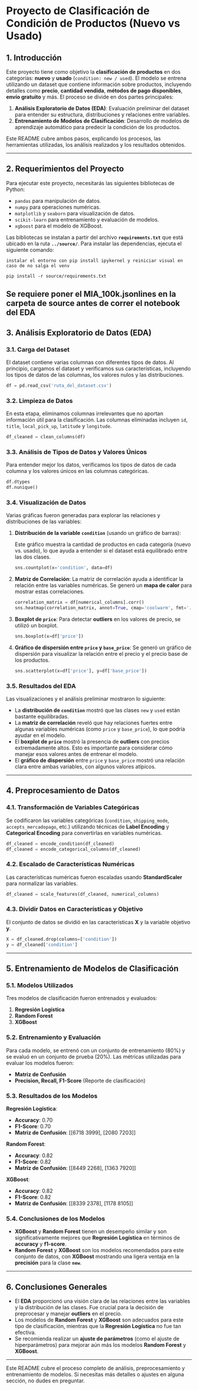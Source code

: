 
# **Proyecto de Clasificación de Condición de Productos (Nuevo vs Usado)**

## **1. Introducción**

Este proyecto tiene como objetivo la **clasificación de productos** en dos categorías: **nuevo** y **usado** (`condition: new / used`). El modelo se entrena utilizando un dataset que contiene información sobre productos, incluyendo detalles como **precio**, **cantidad vendida**, **métodos de pago disponibles**, **envío gratuito** y más. El proceso se divide en dos partes principales:

1. **Análisis Exploratorio de Datos (EDA)**: Evaluación preliminar del dataset para entender su estructura, distribuciones y relaciones entre variables.
2. **Entrenamiento de Modelos de Clasificación**: Desarrollo de modelos de aprendizaje automático para predecir la condición de los productos.

Este README cubre ambos pasos, explicando los procesos, las herramientas utilizadas, los análisis realizados y los resultados obtenidos.

---

## **2. Requerimientos del Proyecto**

Para ejecutar este proyecto, necesitarás las siguientes bibliotecas de Python:

- `pandas` para manipulación de datos.
- `numpy` para operaciones numéricas.
- `matplotlib` y `seaborn` para visualización de datos.
- `scikit-learn` para entrenamiento y evaluación de modelos.
- `xgboost` para el modelo de XGBoost.

Las bibliotecas se instalan a partir del archivo **`requirements.txt`** que está ubicado en la ruta **`../source/`**. Para instalar las dependencias, ejecuta el siguiente comando:

```
instalar el entorno con pip install ipykernel y reiniciar visual en caso de no salga el venv

pip install -r source/requirements.txt
```
Se requiere poner el MlA_100k.jsonlines en la carpeta de source antes de correr el notebook del EDA
---

## **3. Análisis Exploratorio de Datos (EDA)**

### **3.1. Carga del Dataset**

El dataset contiene varias columnas con diferentes tipos de datos. Al principio, cargamos el dataset y verificamos sus características, incluyendo los tipos de datos de las columnas, los valores nulos y las distribuciones.

```python
df = pd.read_csv('ruta_del_dataset.csv')
```

### **3.2. Limpieza de Datos**

En esta etapa, eliminamos columnas irrelevantes que no aportan información útil para la clasificación. Las columnas eliminadas incluyen `id`, `title`, `local_pick_up`, `latitude` y `longitude`.

```python
df_cleaned = clean_columns(df)
```

### **3.3. Análisis de Tipos de Datos y Valores Únicos**

Para entender mejor los datos, verificamos los tipos de datos de cada columna y los valores únicos en las columnas categóricas.

```python
df.dtypes
df.nunique()
```

### **3.4. Visualización de Datos**

Varias gráficas fueron generadas para explorar las relaciones y distribuciones de las variables:

1. **Distribución de la variable `condition`** (usando un gráfico de barras):

   Este gráfico muestra la cantidad de productos en cada categoría (nuevo vs. usado), lo que ayuda a entender si el dataset está equilibrado entre las dos clases.

   ```python
   sns.countplot(x='condition', data=df)
   ```

2. **Matriz de Correlación**: La matriz de correlación ayuda a identificar la relación entre las variables numéricas. Se generó un **mapa de calor** para mostrar estas correlaciones.

   ```python
   correlation_matrix = df[numerical_columns].corr()
   sns.heatmap(correlation_matrix, annot=True, cmap='coolwarm', fmt='.2f')
   ```

3. **Boxplot de `price`**: Para detectar **outliers** en los valores de precio, se utilizó un boxplot.

   ```python
   sns.boxplot(x=df['price'])
   ```

4. **Gráfico de dispersión entre `price` y `base_price`**: Se generó un gráfico de dispersión para visualizar la relación entre el precio y el precio base de los productos.

   ```python
   sns.scatterplot(x=df['price'], y=df['base_price'])
   ```

### **3.5. Resultados del EDA**

Las visualizaciones y el análisis preliminar mostraron lo siguiente:

- La **distribución de `condition`** mostró que las clases `new` y `used` están bastante equilibradas.
- La **matriz de correlación** reveló que hay relaciones fuertes entre algunas variables numéricas (como `price` y `base_price`), lo que podría ayudar en el modelo.
- El **boxplot de `price`** mostró la presencia de **outliers** con precios extremadamente altos. Esto es importante para considerar cómo manejar esos valores antes de entrenar el modelo.
- El **gráfico de dispersión** entre `price` y `base_price` mostró una relación clara entre ambas variables, con algunos valores atípicos.

---

## **4. Preprocesamiento de Datos**

### **4.1. Transformación de Variables Categóricas**

Se codificaron las variables categóricas (`condition`, `shipping_mode`, `accepts_mercadopago`, etc.) utilizando técnicas de **Label Encoding** y **Categorical Encoding** para convertirlas en variables numéricas.

```python
df_cleaned = encode_condition(df_cleaned)
df_cleaned = encode_categorical_columns(df_cleaned)
```

### **4.2. Escalado de Características Numéricas**

Las características numéricas fueron escaladas usando **StandardScaler** para normalizar las variables.

```python
df_cleaned = scale_features(df_cleaned, numerical_columns)
```

### **4.3. Dividir Datos en Características y Objetivo**

El conjunto de datos se dividió en las características **X** y la variable objetivo **y**.

```python
X = df_cleaned.drop(columns=['condition'])
y = df_cleaned['condition']
```

---

## **5. Entrenamiento de Modelos de Clasificación**

### **5.1. Modelos Utilizados**

Tres modelos de clasificación fueron entrenados y evaluados:

1. **Regresión Logística**
2. **Random Forest**
3. **XGBoost**

### **5.2. Entrenamiento y Evaluación** 

Para cada modelo, se entrenó con un conjunto de entrenamiento (80%) y se evaluó en un conjunto de prueba (20%). Las métricas utilizadas para evaluar los modelos fueron:

- **Matriz de Confusión**
- **Precision, Recall, F1-Score** (Reporte de clasificación)

### **5.3. Resultados de los Modelos**

**Regresión Logística**:
- **Accuracy**: 0.70
- **F1-Score**: 0.70
- **Matriz de Confusión**:
  [[6718 3999],
   [2080 7203]]

**Random Forest**:
- **Accuracy**: 0.82
- **F1-Score**: 0.82
- **Matriz de Confusión**:
  [[8449 2268],
   [1363 7920]]

**XGBoost**:
- **Accuracy**: 0.82
- **F1-Score**: 0.82
- **Matriz de Confusión**:
  [[8339 2378],
   [1178 8105]]

### **5.4. Conclusiones de los Modelos**

- **XGBoost** y **Random Forest** tienen un desempeño similar y son significativamente mejores que **Regresión Logística** en términos de **accuracy** y **f1-score**.
- **Random Forest** y **XGBoost** son los modelos recomendados para este conjunto de datos, con **XGBoost** mostrando una ligera ventaja en la **precisión** para la clase **`new`**.

---

## **6. Conclusiones Generales**

- El **EDA** proporcionó una visión clara de las relaciones entre las variables y la distribución de las clases. Fue crucial para la decisión de preprocesar y manejar **outliers** en el precio.
- Los modelos de **Random Forest** y **XGBoost** son adecuados para este tipo de clasificación, mientras que la **Regresión Logística** no fue tan efectiva.
- Se recomienda realizar un **ajuste de parámetros** (como el ajuste de hiperparámetros) para mejorar aún más los modelos **Random Forest** y **XGBoost**.

---

Este README cubre el proceso completo de análisis, preprocesamiento y entrenamiento de modelos. Si necesitas más detalles o ajustes en alguna sección, no dudes en preguntar.
